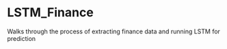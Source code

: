 # LSTM_Finance
Walks through the process of extracting finance data and running LSTM for prediction
